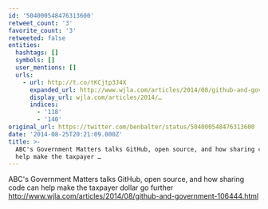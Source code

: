```yaml
---
id: '504000548476313600'
retweet_count: '3'
favorite_count: '3'
retweeted: false
entities:
  hashtags: []
  symbols: []
  user_mentions: []
  urls:
    - url: http://t.co/tKCjtp3J4X
      expanded_url: http://www.wjla.com/articles/2014/08/github-and-government-106444.html
      display_url: wjla.com/articles/2014/…
      indices:
        - '118'
        - '140'
original_url: https://twitter.com/benbalter/status/504000548476313600
date: '2014-08-25T20:21:09.000Z'
title: >-
  ABC's Government Matters talks GitHub, open source, and how sharing code can
  help make the taxpayer …
---
```


ABC's Government Matters talks GitHub, open source, and how sharing code can help make the taxpayer dollar go further http://www.wjla.com/articles/2014/08/github-and-government-106444.html